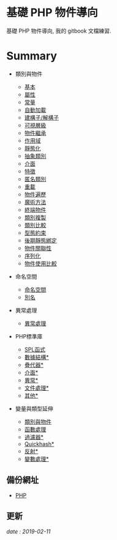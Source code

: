 # 基礎 PHP 物件導向

基礎 PHP 物件導向,
我的 gitbook 文檔練習.

# Summary

* 類別與物件
  * [基本](class.md)
  * [屬性](class.property.md)
  * [常量](class.const.md)
  * [自動加載](class.autoload.md)
  * [建構子/解構子](class.construct.md)
  * [可視層級](class.visibility.md)
  * [物件繼承](class.inherit.md)
  * [作用域](class.scope.md)
  * [靜態化](class.static.md)
  * [抽象類別](class.abstract.md)
  * [介面](class.interface.md)
  * [特徵](class.trait.md)
  * [匿名類別](class.anonymous.md)
  * [重載](class.overloading.md)
  * [物件遍歷](class.iteration.md)
  * [魔術方法](class.magic.method.md)
  * [終端物件](class.final.md)
  * [類別複製](class.clone.md)
  * [類別比較](class.object.compare.md)
  * [型態約束](class.type.hinting.md)
  * [後期靜態綁定](class.late.static.bindings.md)
  * [物件關聯性](class.references.md)
  * [序列化](class.serialization.md)
  * [物件使用比較](class.compare.md)

* 命名空間
  * [命名空間](namespace.md)
  * [別名](namespace.alias.md)

* 異常處理
  * [異常處理](exception.md)

* PHP標準庫
  * [SPL函式](spl.functions.md)
  * [數據結構*](spl.datastructures.md)
  * [疊代器*](spl.iterators.md)
  * [介面*](spl.interfaces.md)
  * [異常*](spl.exceptions.md)
  * [文件處理*](spl.files.md)
  * [其他*](spl.misc.md)

* 變量與類型延伸
  * [類別與物件](var.class.object.md)
  * [函數處理](var.function.handling.md)
  * [過濾器*](var.data.filtering.md)
  * [Quickhash*](var.quickhash.md)
  * [反射*](var.reflection.md)
  * [變數處理*](var.variable.handling.md)

## 備份網址

  * [PHP](https://gitbook.fu-ming.tw/php/index.html)

## 更新 

*date : 2019-02-11*